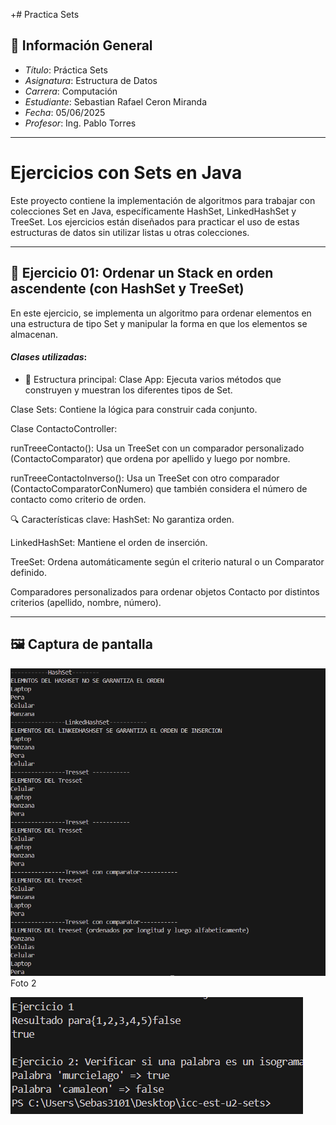 +# Practica Sets

## 📌 Información General

- *Título*: Práctica Sets
- *Asignatura*: Estructura de Datos
- *Carrera*: Computación
- *Estudiante*: Sebastian Rafael Ceron Miranda
- *Fecha*: 05/06/2025
- *Profesor*: Ing. Pablo Torres

---

# Ejercicios con Sets en Java

Este proyecto contiene la implementación de algoritmos para trabajar con colecciones Set en Java, específicamente HashSet, LinkedHashSet y TreeSet. Los ejercicios están diseñados para practicar el uso de estas estructuras de datos sin utilizar listas u otras colecciones.

---

## 🧠 Ejercicio 01: Ordenar un Stack en orden ascendente (con HashSet y TreeSet)

En este ejercicio, se implementa un algoritmo para ordenar elementos en una estructura de tipo Set y manipular la forma en que los elementos se almacenan.

#### *Clases utilizadas*:
- 📂 Estructura principal:
Clase App: Ejecuta varios métodos que construyen y muestran los diferentes tipos de Set.

Clase Sets: Contiene la lógica para construir cada conjunto.

Clase ContactoController:

runTreeeContacto(): Usa un TreeSet con un comparador personalizado (ContactoComparator) que ordena por apellido y luego por nombre.

runTreeeContactoInverso(): Usa un TreeSet con otro comparador (ContactoComparatorConNumero) que también considera el número de contacto como criterio de orden.

🔍 Características clave:
HashSet: No garantiza orden.

LinkedHashSet: Mantiene el orden de inserción.

TreeSet: Ordena automáticamente según el criterio natural o un Comparator definido.

Comparadores personalizados para ordenar objetos Contacto por distintos criterios (apellido, nombre, número).

---

## 🖼 Captura de pantalla
![alt text](image.png)
Foto 2

![alt text](image-1.png)
